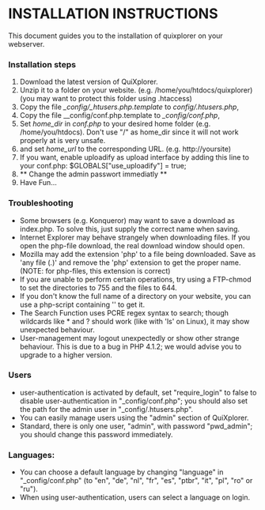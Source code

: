 INSTALLATION INSTRUCTIONS
=========================

This document guides you to the installation of quixplorer on your webserver.

### Installation steps

1. Download the latest version of QuiXplorer.
2. Unzip it to a folder on your website. (e.g. /home/you/htdocs/quixplorer)
   (you may want to protect this folder using .htaccess)
3. Copy the file _\_config/\_htusers.php.template_ to _config/.htusers.php_,
4. Copy the file _\_config/conf.php.template to _\_config/conf.php_,
5. Set _home_dir_ in _conf.php_ to your desired home folder (e.g. /home/you/htdocs). Don't use "/" as home_dir since it will not work properly at is very unsafe.
6. and set _home_url_ to the corresponding URL. (e.g. http://yoursite)
7. If you want, enable uploadify as upload interface by adding this line to your conf.php:
	$GLOBALS["use_uploadify"] = true;
8. ** Change the admin passwort immediatly **
9. Have Fun...

### Troubleshooting

* Some browsers (e.g. Konqueror) may want to save a download as index.php.
  To solve this, just supply the correct name when saving.
* Internet Explorer may behave strangely when downloading files.
  If you open the php-file download, the real download window should open.
* Mozilla may add the extension 'php' to a file being downloaded.
  Save as 'any file (*.*)' and remove the 'php' extension to get the proper name.
  (NOTE: for php-files, this extension is correct)
* If you are unable to perform certain operations,
  try using a FTP-chmod to set the directories to 755 and the files to 644.
* If you don\'t know the full name of a directory on your website,
  you can use a php-script containing '<?php echo getcwd(); ?>' to get it.
* The Search Function uses PCRE regex syntax to search; though wildcards like * and ?
  should work (like with 'ls' on Linux), it may show unexpected behaviour.
* User-management may logout unexpectedly or show other strange behaviour.
  This is due to a bug in PHP 4.1.2; we would advise you to upgrade to a higher version.

### Users

* user-authentication is activated by default, set "require_login" to false to
  disable user-authentication in "_config/conf.php";
  you should also set the path for the admin user in "\_config/.htusers.php".
* You can easily manage users using the "admin" section of QuiXplorer.
* Standard, there is only one user, "admin", with password "pwd_admin";
  you should change this password immediately.

### Languages:
* You can choose a default language by changing "language" in "_config/conf.php"
  (to "en", "de", "nl", "fr", "es", "ptbr", "it", "pl", "ro" or "ru").
* When using user-authentication, users can select a language on login.

